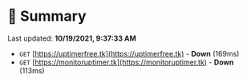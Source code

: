 # 📖 Summary
Last updated: **10/19/2021, 9:37:33 AM**

- `GET` [https://uptimerfree.tk](https://uptimerfree.tk) - **Down** (169ms)
- `GET` [https://monitoruptimer.tk](https://monitoruptimer.tk) - **Down** (113ms)
